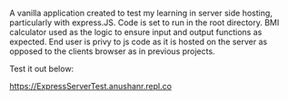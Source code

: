 A vanilla application created to test my learning in server side hosting, particularly with express.JS. Code is set to run in the root directory. BMI calculator used as the logic to ensure input and output functions as expected. End user is privy to js code as it is hosted on the server as opposed to the clients browser as in previous projects.


Test it out below:

https://ExpressServerTest.anushanr.repl.co